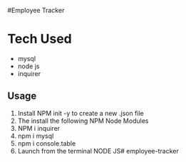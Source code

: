 #Employee Tracker

# Tech Used
- mysql
- node js
- inquirer

## Usage
1. Install NPM init -y to create a new .json file
2. The install the following NPM Node Modules
3. NPM i inquirer
4. npm i mysql
5. npm i console.table
6. Launch from the terminal NODE JS# employee-tracker
